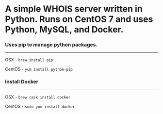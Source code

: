 # A simple WHOIS server written in Python. Runs on CentOS 7 and uses Python, MySQL, and Docker.


### Uses pip to manage python packages.
---

OSX - `brew install pip`

CentOS - `yum install python-pip`

### Install Docker
---
OSX - `brew cask install docker`

CentOS - `sudo yum install docker`
